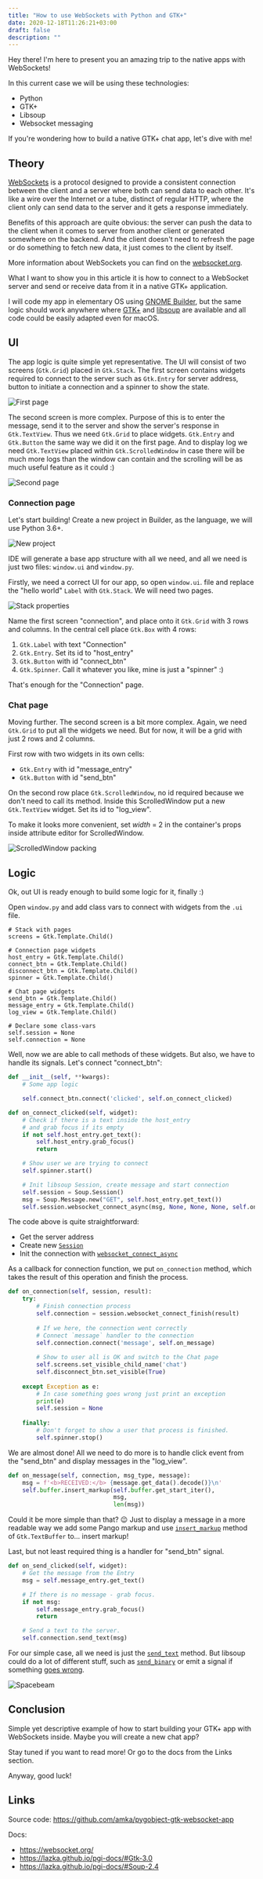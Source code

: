 ```yaml
---
title: "How to use WebSockets with Python and GTK+"
date: 2020-12-18T11:26:21+03:00
draft: false
description: ""
---
```



Hey there! I'm here to present you an amazing trip to the native apps with WebSockets!

<!--more-->
 In this current case we will be using these technologies:
- Python
- GTK+
- Libsoup
- Websocket messaging

If you're wondering how to build a native GTK+ chat app, let's dive with me!

## Theory

[WebSockets](https://en.wikipedia.org/wiki/WebSocket) is a protocol designed to provide a consistent connection between the client and a server where both can send data to each other. It's like a wire over the Internet or a tube, distinct of regular HTTP, where the client only can send data to the server and it gets a response immediately.

Benefits of this approach are quite obvious: the server can push the data to the client when it comes to server from another client or generated somewhere on the backend. And the client doesn't need to refresh the page or do something to fetch new data, it just comes to the client by itself.

More information about WebSockets you can find on the [websocket.org](http://websocket.org/aboutwebsocket.html).

What I want to show you in this article it is how to connect to a WebSocket server and send or receive data from it in a native GTK+ application.

I will code my app in elementary OS using [GNOME Builder](https://wiki.gnome.org/Apps/Builder), but the same logic should work anywhere where [GTK+](https://gtk.org) and [libsoup](https://libsoup.org) are available and all code could be easily adapted even for macOS.

## UI

The app logic is quite simple yet representative. The UI will consist of two screens (`Gtk.Grid`) placed in `Gtk.Stack`. The first screen contains widgets required to connect to the server such as `Gtk.Entry` for server address, button to initiate a connection and a spinner to show the state.

![First page](https://dev-to-uploads.s3.amazonaws.com/i/6peeanzovpi8tbpp38rn.png)

The second screen is more complex. Purpose of this is to enter the message, send it to the server and show the server's response in `Gtk.TextView`. Thus we need `Gtk.Grid` to place widgets. `Gtk.Entry` and `Gtk.Button` the same way we did it on the first page. And to display log we need `Gtk.TextView` placed within `Gtk.ScrolledWindow` in case there will be much more logs than the window can contain and the scrolling will be as much useful feature as it could :)

![Second page](https://dev-to-uploads.s3.amazonaws.com/i/b9we4xc3cwi202qr5c86.png)


### Connection page

Let's start building! Create a new project in Builder, as the language, we will use Python 3.6+.

![New project](https://dev-to-uploads.s3.amazonaws.com/i/6s87by1ljgku3jsp9h5p.png)

IDE will generate a base app structure with all we need, and all we need is just two files: `window.ui` and `window.py`.

Firstly, we need a correct UI for our app, so open `window.ui`. file and replace the "hello world" `Label` with `Gtk.Stack`. We will need two pages. 

![Stack properties](https://dev-to-uploads.s3.amazonaws.com/i/h289zyc16lxbjwx4o840.png)

Name the first screen "connection", and place onto it `Gtk.Grid` with 3 rows and columns. In the central cell place `Gtk.Box` with 4 rows:
1. `Gtk.Label` with text "Connection"
2. `Gtk.Entry`. Set its id to "host_entry"
3. `Gtk.Button` with id "connect_btn"
4. `Gtk.Spinner`. Call it whatever you like, mine is just a "spinner" :)

That's enough for the "Connection" page.

### Chat page

Moving further. The second screen is a bit more complex. Again, we need `Gtk.Grid` to put all the widgets we need. But for now, it will be a grid with just 2 rows and 2 columns.

First row with two widgets in its own cells:
- `Gtk.Entry` with id "message_entry"
- `Gtk.Button` with id "send_btn"

On the second row place `Gtk.ScrolledWindow`, no id required because we don't need to call its method. Inside this ScrolledWindow put a new `Gtk.TextView` widget. Set its id to "log_view".

To make it looks more convenient, set _width_ = 2 in the container's props inside attribute editor for ScrolledWindow.

![ScrolledWindow packing](https://dev-to-uploads.s3.amazonaws.com/i/oiu7wgjgguqg4g0dn4ue.png)

## Logic

Ok, out UI is ready enough to build some logic for it, finally :)

Open `window.py` and add class vars to connect with widgets from the `.ui` file.

```python3 {linenos=table}
# Stack with pages
screens = Gtk.Template.Child()

# Connection page widgets
host_entry = Gtk.Template.Child()
connect_btn = Gtk.Template.Child()
disconnect_btn = Gtk.Template.Child()
spinner = Gtk.Template.Child()

# Chat page widgets
send_btn = Gtk.Template.Child()
message_entry = Gtk.Template.Child()
log_view = Gtk.Template.Child()

# Declare some class-vars
self.session = None
self.connection = None
```

Well, now we are able to call methods of these widgets. But also, we have to handle its signals. Let's connect "connect_btn":

```python {linenos=table}
def __init__(self, **kwargs):
    # Some app logic

    self.connect_btn.connect('clicked', self.on_connect_clicked)

def on_connect_clicked(self, widget):
    # Check if there is a text inside the host_entry
    # and grab focus if its empty
    if not self.host_entry.get_text():
        self.host_entry.grab_focus()
        return

    # Show user we are trying to connect
    self.spinner.start()

    # Init libsoup Session, create message and start connection
    self.session = Soup.Session()
    msg = Soup.Message.new("GET", self.host_entry.get_text())
    self.session.websocket_connect_async(msg, None, None, None, self.on_connection)
```

The code above is quite straightforward:
- Get the server address
- Create new [`Session`](https://lazka.github.io/pgi-docs/#Soup-2.4/classes/Session.html)
- Init the connection with [`websocket_connect_async`](https://lazka.github.io/pgi-docs/#Soup-2.4/classes/Session.html#Soup.Session.websocket_connect_async)

As a callback for connection function, we put `on_connection` method, which takes the result of this operation and finish the process. 

```python {linenos=table}
def on_connection(self, session, result):
    try:
        # Finish connection process
        self.connection = session.websocket_connect_finish(result)
        
        # If we here, the connection went correctly
        # Connect `message` handler to the connection
        self.connection.connect('message', self.on_message)
        
        # Show to user all is OK and switch to the Chat page
        self.screens.set_visible_child_name('chat')
        self.disconnect_btn.set_visible(True)
    
    except Exception as e:
        # In case something goes wrong just print an exception
        print(e)
        self.session = None
    
    finally:
        # Don't forget to show a user that process is finished.
        self.spinner.stop()
```

We are almost done! All we need to do more is to handle click event from the "send_btn" and display messages in the "log_view".

```python {linenos=table}
def on_message(self, connection, msg_type, message):
    msg = f'<b>RECEIVED:</b> {message.get_data().decode()}\n'
    self.buffer.insert_markup(self.buffer.get_start_iter(),
                              msg,
                              len(msg))

```

Could it be more simple than that? :wink: Just to display a message in a more readable way we add some Pango markup and use [`insert_markup`](https://lazka.github.io/pgi-docs/#Gtk-3.0/classes/TextBuffer.html#Gtk.TextBuffer.insert_markup) method of `Gtk.TextBuffer` to... insert markup!

Last, but not least required thing is a handler for "send_btn" signal.

```python {linenos=table}
def on_send_clicked(self, widget):
    # Get the message from the Entry
    msg = self.message_entry.get_text()

    # If there is no message - grab focus.
    if not msg:
        self.message_entry.grab_focus()
        return

    # Send a text to the server.
    self.connection.send_text(msg)
```

For our simple case, all we need is just the [`send_text`](https://lazka.github.io/pgi-docs/#Soup-2.4/classes/WebsocketConnection.html#Soup.WebsocketConnection.send_text) method. But libsoup could do a lot of different stuff, such as [`send_binary`](https://lazka.github.io/pgi-docs/#Soup-2.4/classes/WebsocketConnection.html#Soup.WebsocketConnection.send_binary) or emit a signal if something [goes wrong](https://lazka.github.io/pgi-docs/#Soup-2.4/classes/WebsocketConnection.html#Soup.WebsocketConnection.signals.error).

![Spacebeam](https://dev-to-uploads.s3.amazonaws.com/i/6th5fr8cow67bmb8nh3z.gif)

## Conclusion

Simple yet descriptive example of how to start building your GTK+ app with WebSockets inside. Maybe you will create a new chat app? 

Stay tuned if you want to read more! Or go to the docs from the Links section. 

Anyway, good luck!


## Links
Source code:
 https://github.com/amka/pygobject-gtk-websocket-app

Docs:
- https://websocket.org/
- https://lazka.github.io/pgi-docs/#Gtk-3.0
- https://lazka.github.io/pgi-docs/#Soup-2.4
